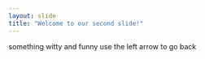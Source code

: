```yaml
---
layout: slide
title: "Welcome to our second slide!"
---
```

something witty and funny
use the left arrow to go back
